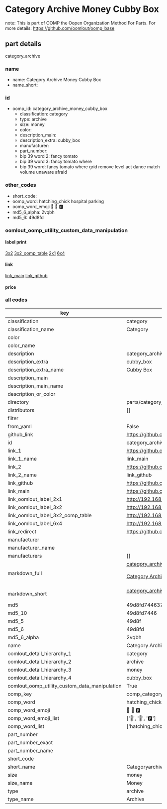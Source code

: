 # Category Archive Money Cubby Box  

note: This is part of OOMP the Oopen Organization Method For Parts. For more details: https://github.com/oomlout/oomp_base

##  part details
  



category_archive



### name
* name: Category Archive Money Cubby Box
* name_short: 
### id
* oomp_id: category_archive_money_cubby_box
  * classification: category
  * type: archive
  * size: money
  * color: 
  * description_main: 
  * description_extra: cubby_box
  * manufacturer: 
  * part_number: 
  * bip 39 word 2: fancy tomato
  * bip 39 word 3: fancy tomato where
  * bip 39 word: fancy tomato where grid remove level act dance match volume unaware afraid

### other_codes
* short_code: 
* oomp_word: hatching_chick hospital parking
* oomp_word_emoji :hatching_chick: :hospital: :parking:
* md5_6_alpha: 2vqbh
* md5_6: 49d8fd






### oomlout_oomp_utility_custom_data_manipulation
#### label print
[3x2](http://192.168.1.245:1112/?label=oomp%202vqbh)
[3x2_oomp_table](http://192.168.1.108:1112/?label=oomp%202vqbh)
[2x1](http://192.168.1.242:1112/?label=oomp%202vqbh)
[6x4](http://192.168.1.55:1112/?label=oomp%202vqbh)    

#### link

[link_main](https://github.com/oomlout/oomlout_oomp_version_1_messy/tree/main/parts/category_archive_money_cubby_box) [link_github](https://github.com/oomlout/oomlout_oomp_version_1_messy/tree/main/parts/category_archive_money_cubby_box)                             

#### price







### all codes 
| key | value |  
| --- | --- |  
| classification | category |  
| classification_name | Category |  
| color |  |  
| color_name |  |  
| description | category_archive |  
| description_extra | cubby_box |  
| description_extra_name | Cubby Box |  
| description_main |  |  
| description_main_name |  |  
| description_or_color |   |  
| directory | parts/category_archive_money_cubby_box |  
| distributors | [] |  
| filter |  |  
| from_yaml | False |  
| github_link | https://github.com/oomlout/oomlout_oomp_part_src/tree/main/parts/category_archive_money_cubby_box |  
| id | category_archive_money_cubby_box |  
| link_1 | https://github.com/oomlout/oomlout_oomp_version_1_messy/tree/main/parts/category_archive_money_cubby_box |  
| link_1_name | link_main |  
| link_2 | https://github.com/oomlout/oomlout_oomp_version_1_messy/tree/main/parts/category_archive_money_cubby_box |  
| link_2_name | link_github |  
| link_github | https://github.com/oomlout/oomlout_oomp_version_1_messy/tree/main/parts/category_archive_money_cubby_box |  
| link_main | https://github.com/oomlout/oomlout_oomp_version_1_messy/tree/main/parts/category_archive_money_cubby_box |  
| link_oomlout_label_2x1 | http://192.168.1.242:1112/?label=oomp%202vqbh |  
| link_oomlout_label_3x2 | http://192.168.1.245:1112/?label=oomp%202vqbh |  
| link_oomlout_label_3x2_oomp_table | http://192.168.1.108:1112/?label=oomp%202vqbh |  
| link_oomlout_label_6x4 | http://192.168.1.55:1112/?label=oomp%202vqbh |  
| link_redirect | https://github.com/oomlout/oomlout_oomp_version_1_messy/tree/main/parts/category_archive_money_cubby_box |  
| manufacturer |  |  
| manufacturer_name |  |  
| manufacturers | [] |  
| markdown_full | [category_archive_money_cubby_box](none)<br>[](none)<br>[Category Archive Money Cubby Box](none)<br><br> |  
| markdown_short | [category_archive_money_cubby_box](none)<br><br> |  
| md5 | 49d8fd744637404e02daf667f4b90297 |  
| md5_10 | 49d8fd7446 |  
| md5_5 | 49d8f |  
| md5_6 | 49d8fd |  
| md5_6_alpha | 2vqbh |  
| name | Category Archive Money Cubby Box |  
| oomlout_detail_hierarchy_1 | category |  
| oomlout_detail_hierarchy_2 | archive |  
| oomlout_detail_hierarchy_3 | money |  
| oomlout_detail_hierarchy_4 | cubby_box |  
| oomlout_oomp_utility_custom_data_manipulation | True |  
| oomp_key | oomp_category_archive_money_cubby_box |  
| oomp_word | hatching_chick hospital parking |  
| oomp_word_emoji | :hatching_chick: :hospital: :parking: |  
| oomp_word_emoji_list | [':hatching_chick:', ':hospital:', ':parking:'] |  
| oomp_word_list | ['hatching_chick', 'hospital', 'parking'] |  
| part_number |  |  
| part_number_exact |  |  
| part_number_name |  |  
| short_code |  |  
| short_name | Categoryarchive |  
| size | money |  
| size_name | Money |  
| type | archive |  
| type_name | Archive |  
